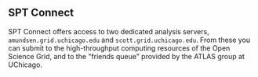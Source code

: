 ## SPT Connect

SPT Connect offers access to two dedicated analysis servers, `amundsen.grid.uchicago.edu` and `scott.grid.uchicago.edu`.  From these you can submit to the high-throughput computing resources of the Open Science Grid, and to the "friends queue" provided by the ATLAS group at UChicago.

